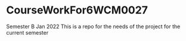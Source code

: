 # CourseWorkFor6WCM0027
Semester B Jan 2022
This is a repo for the needs of the project for the current semester
